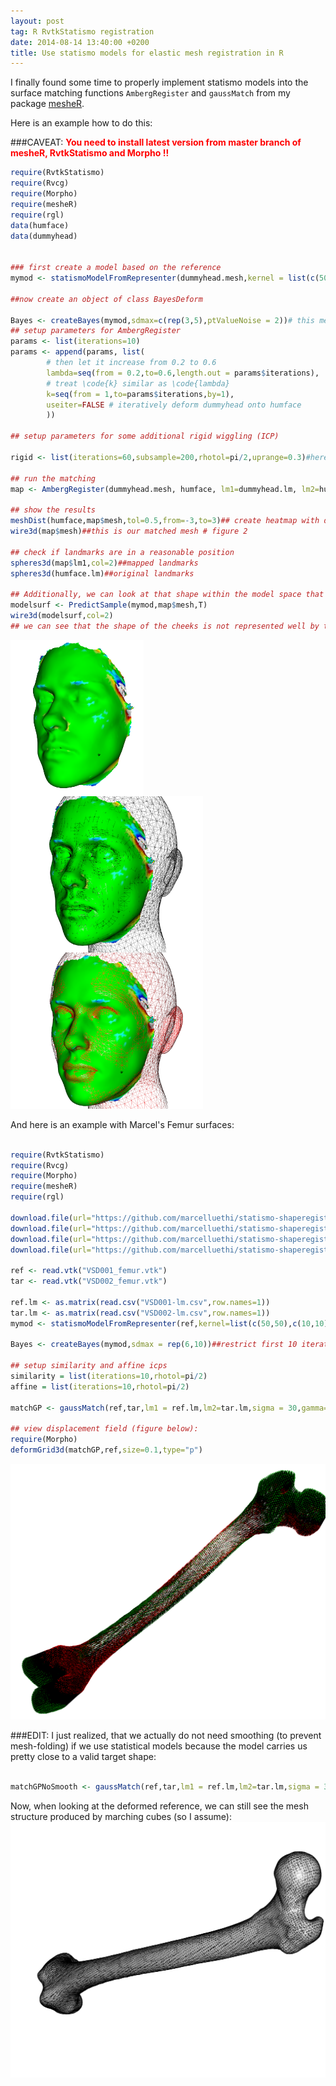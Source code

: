 ```yaml
---
layout: post
tag: R RvtkStatismo registration
date: 2014-08-14 13:40:00 +0200
title: Use statismo models for elastic mesh registration in R
---
```


I finally found some time to properly implement statismo models into the surface matching functions ```AmbergRegister``` and ```gaussMatch``` from my package [mesheR](https://github.com/zarquon42b/mesheR). 

Here is an example how to do this:

###CAVEAT:
<font color="#FF0000"><b>You need to install latest version from master branch of mesheR, RvtkStatismo and Morpho !!</b>
</font>

```r
require(RvtkStatismo)
require(Rvcg)
require(Morpho)
require(mesheR)
require(rgl)
data(humface)
data(dummyhead)


### first create a model based on the reference
mymod <- statismoModelFromRepresenter(dummyhead.mesh,kernel = list(c(50,50),c(20,20),c(10,20),c(5,20)),ncomp = 100)## combine some Gaussian kernels

##now create an object of class BayesDeform

Bayes <- createBayes(mymod,sdmax=c(rep(3,5),ptValueNoise = 2))# this means that the first 5 elastic iterations are restricted to be within 3 standard deviations of our model and we provide some point noise for the landmarks
## setup parameters for AmbergRegister
params <- list(iterations=10)
params <- append(params, list(
        # then let it increase from 0.2 to 0.6
        lambda=seq(from = 0.2,to=0.6,length.out = params$iterations),
        # treat \code{k} similar as \code{lambda}
        k=seq(from = 1,to=params$iterations,by=1),
        useiter=FALSE # iteratively deform dummyhead onto humface
        ))

## setup parameters for some additional rigid wiggling (ICP)

rigid <- list(iterations=60,subsample=200,rhotol=pi/2,uprange=0.3)#here we specify an overlap between reference and target of 30% 

## run the matching
map <- AmbergRegister(dummyhead.mesh, humface, lm1=dummyhead.lm, lm2=humface.lm, iterations=params$iterations,k=params$k, lambda=params$lambda, useiter=params$useiter,rigid=rigid,Bayes=Bayes)

## show the results
meshDist(humface,map$mesh,tol=0.5,from=-3,to=3)## create heatmap with distances (figure 1)
wire3d(map$mesh)##this is our matched mesh # figure 2

## check if landmarks are in a reasonable position
spheres3d(map$lm1,col=2)##mapped landmarks
spheres3d(humface.lm)##original landmarks

## Additionally, we can look at that shape within the model space that is closest to our surface (figure 3)
modelsurf <- PredictSample(mymod,map$mesh,T)
wire3d(modelsurf,col=2)
## we can see that the shape of the cheeks is not represented well by the model but the overall shape is

```
<img src="/resources/images/fig1.png"  style="height: 250px; float: left"><img src="/resources/images/fig2.png"  style="height: 250px; float: left"> 

<img src="/resources/images/fig3.png"  style="height: 250px">


And here is an example with Marcel's Femur surfaces:

```r

require(RvtkStatismo)
require(Rvcg)
require(Morpho)
require(mesheR)
require(rgl)

download.file(url="https://github.com/marcelluethi/statismo-shaperegistration/raw/master/data/VSD001_femur.vtk","./VSD001_femur.vtk",method = "w")
download.file(url="https://github.com/marcelluethi/statismo-shaperegistration/raw/master/data/VSD002_femur.vtk","./VSD002_femur.vtk",method = "w")
download.file(url="https://github.com/marcelluethi/statismo-shaperegistration/raw/master/data/VSD001-lm.csv","./VSD001-lm.csv",method = "w")
download.file(url="https://github.com/marcelluethi/statismo-shaperegistration/raw/master/data/VSD002-lm.csv","./VSD002-lm.csv",method = "w")

ref <- read.vtk("VSD001_femur.vtk")
tar <- read.vtk("VSD002_femur.vtk")

ref.lm <- as.matrix(read.csv("VSD001-lm.csv",row.names=1))
tar.lm <- as.matrix(read.csv("VSD002-lm.csv",row.names=1))
mymod <- statismoModelFromRepresenter(ref,kernel=list(c(50,50),c(10,10)),ncomp = 100)

Bayes <- createBayes(mymod,sdmax = rep(6,10))##restrict first 10 iterations to model

## setup similarity and affine icps
similarity = list(iterations=10,rhotol=pi/2)
affine = list(iterations=10,rhotol=pi/2)

matchGP <- gaussMatch(ref,tar,lm1 = ref.lm,lm2=tar.lm,sigma = 30,gamma=4,smooth=1,smoothit = 10,smoothtype = "t",iterations = 15,toldist = 50,angtol = pi/2,Bayes=Bayes,similarity = similarity,affine = affine)

## view displacement field (figure below):
require(Morpho)
deformGrid3d(matchGP,ref,size=0.1,type="p")

```
<img src="/resources/images/fig4.png"  style="width: 550px">

###EDIT: 
I just realized, that we actually do not need smoothing (to prevent mesh-folding) if we use statistical models because the model carries us pretty close to a valid target shape:

```r

matchGPNoSmooth <- gaussMatch(ref,tar,lm1 = ref.lm,lm2=tar.lm,sigma = 30,gamma=4,smooth=NULL,iterations = 15,toldist = 50,angtol = pi/2,Bayes=Bayes,similarity = similarity,affine = affine)
```
Now, when looking at the deformed reference, we can still see the mesh structure produced by marching cubes (so I assume):
<img src="/resources/images/fig5.png"  style="width: 650px">




